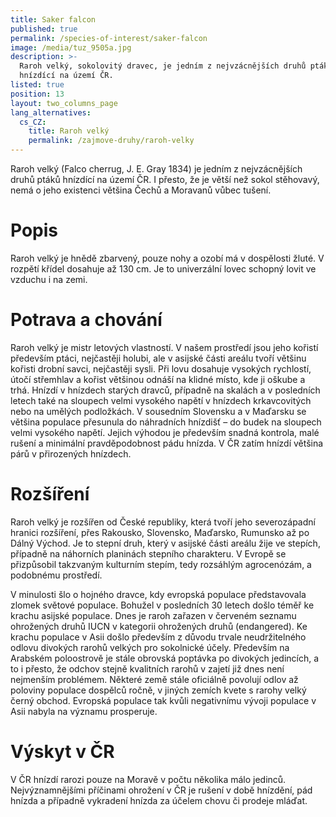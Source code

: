```yaml
---
title: Saker falcon
published: true
permalink: /species-of-interest/saker-falcon
image: /media/tuz_9505a.jpg
description: >-
  Raroh velký, sokolovitý dravec, je jedním z nejvzácnějších druhů ptáků
  hnízdící na území ČR. 
listed: true
position: 13
layout: two_columns_page
lang_alternatives:
  cs_CZ:
    title: Raroh velký
    permalink: /zajmove-druhy/raroh-velky
---
```

Raroh velký (Falco cherrug, J. E. Gray 1834) je jedním z nejvzácnějších druhů ptáků hnízdící na území ČR. I přesto, že je větší než sokol stěhovavý, nemá o jeho existenci většina Čechů a Moravanů vůbec tušení. 

# Popis

Raroh velký je hnědě zbarvený, pouze nohy a ozobí má v dospělosti žluté. V rozpětí křídel dosahuje až 130 cm. Je to univerzální lovec schopný lovit ve vzduchu i na zemi.

# Potrava a chování

Raroh velký je mistr letových vlastností. V našem prostředí jsou jeho kořistí především ptáci, nejčastěji holubi, ale v asijské části areálu tvoří většinu kořisti drobní savci, nejčastěji sysli. Při lovu dosahuje vysokých rychlostí, útočí střemhlav a kořist většinou odnáší na klidné místo, kde ji oškube a trhá. Hnízdí v hnízdech starých dravců, případně na skalách a v posledních letech také na sloupech velmi vysokého napětí v hnízdech krkavcovitých nebo na umělých podložkách. V sousedním Slovensku a v Maďarsku se většina populace přesunula do náhradních hnízdišť – do budek na sloupech velmi vysokého napětí. Jejich výhodou je především snadná kontrola, malé rušení a minimální pravděpodobnost pádu hnízda. V ČR zatím hnízdí většina párů v přirozených hnízdech. 

# Rozšíření

Raroh velký je rozšířen od České republiky, která tvoří jeho severozápadní hranici rozšíření, přes Rakousko, Slovensko, Maďarsko, Rumunsko až po Dálný Východ. Je to stepní druh, který v asijské části areálu žije ve stepích, případně na náhorních planinách stepního charakteru. V Evropě se přizpůsobil takzvaným kulturním stepím, tedy rozsáhlým agrocenózám, a podobnému prostředí. 

V minulosti šlo o hojného dravce, kdy evropská populace představovala zlomek světové populace. Bohužel v posledních 30 letech došlo téměř ke krachu asijské populace. Dnes je raroh zařazen v červeném seznamu ohrožených druhů IUCN v kategorii ohrožených druhů (endangered).
 Ke krachu populace v Asii došlo především z důvodu trvale neudržitelného odlovu divokých rarohů velkých pro sokolnické účely. Především na Arabském poloostrově je stále obrovská poptávka po divokých jedincích, a to i přesto, že odchov stejně kvalitních rarohů v zajetí již dnes není nejmenším problémem. Některé země stále oficiálně povolují odlov až poloviny populace dospělců ročně, v jiných zemích kvete s rarohy velký černý obchod.
 Evropská populace tak kvůli negativnímu vývoji populace v Asii nabyla na významu prosperuje.

# Výskyt v ČR

V ČR hnízdí rarozi pouze na Moravě v počtu několika málo jedinců. Nejvýznamnějšími příčinami ohrožení v ČR je rušení v době hnízdění, pád hnízda a případně vykradení hnízda za účelem chovu či prodeje mláďat.

